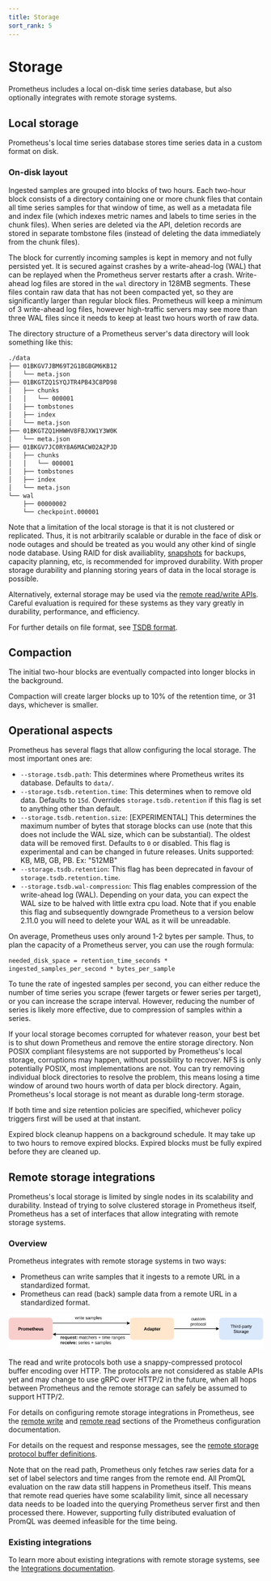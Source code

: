 ```yaml
---
title: Storage
sort_rank: 5
---
```


# Storage

Prometheus includes a local on-disk time series database, but also optionally integrates with remote storage systems.

## Local storage

Prometheus's local time series database stores time series data in a custom format on disk.

### On-disk layout

Ingested samples are grouped into blocks of two hours. Each two-hour block consists of a directory containing one or more chunk files that contain all time series samples for that window of time, as well as a metadata file and index file (which indexes metric names and labels to time series in the chunk files). When series are deleted via the API, deletion records are stored in separate tombstone files (instead of deleting the data immediately from the chunk files).

The block for currently incoming samples is kept in memory and not fully persisted yet. It is secured against crashes by a write-ahead-log (WAL) that can be replayed when the Prometheus server restarts after a crash. Write-ahead log files are stored in the `wal` directory in 128MB segments. These files contain raw data that has not been compacted yet, so they are significantly larger than regular block files. Prometheus will keep a minimum of 3 write-ahead log files, however high-traffic servers may see more than three WAL files since it needs to keep at least two hours worth of raw data.

The directory structure of a Prometheus server's data directory will look something like this:

```
./data
├── 01BKGV7JBM69T2G1BGBGM6KB12
│   └── meta.json
├── 01BKGTZQ1SYQJTR4PB43C8PD98
│   ├── chunks
│   │   └── 000001
│   ├── tombstones
│   ├── index
│   └── meta.json
├── 01BKGTZQ1HHWHV8FBJXW1Y3W0K
│   └── meta.json
├── 01BKGV7JC0RY8A6MACW02A2PJD
│   ├── chunks
│   │   └── 000001
│   ├── tombstones
│   ├── index
│   └── meta.json
└── wal
    ├── 00000002
    └── checkpoint.000001
```


Note that a limitation of the local storage is that it is not clustered or replicated. Thus, it is not arbitrarily scalable or durable in the face of disk or node outages and should be treated as you would any other kind of single node database. Using RAID for disk availiablity, [snapshots](https://prometheus.io/docs/prometheus/latest/querying/api/#snapshot) for backups, capacity planning, etc, is recommended for improved durability. With proper storage durability and planning storing years of data in the local storage is possible.

Alternatively, external storage may be used via the [remote read/write APIs](https://prometheus.io/docs/operating/integrations/#remote-endpoints-and-storage). Careful evaluation is required for these systems as they vary greatly in durability, performance, and efficiency.

For further details on file format, see [TSDB format](https://github.com/prometheus/prometheus/blob/master/tsdb/docs/format/README.md).

## Compaction

The initial two-hour blocks are eventually compacted into longer blocks in the background.

Compaction will create larger blocks up to 10% of the retention time, or 31 days, whichever is smaller.

## Operational aspects

Prometheus has several flags that allow configuring the local storage. The most important ones are:

* `--storage.tsdb.path`: This determines where Prometheus writes its database. Defaults to `data/`.
* `--storage.tsdb.retention.time`: This determines when to remove old data. Defaults to `15d`. Overrides `storage.tsdb.retention` if this flag is set to anything other than default.
* `--storage.tsdb.retention.size`: [EXPERIMENTAL] This determines the maximum number of bytes that storage blocks can use (note that this does not include the WAL size, which can be substantial). The oldest data will be removed first. Defaults to `0` or disabled. This flag is experimental and can be changed in future releases. Units supported: KB, MB, GB, PB. Ex: "512MB"
* `--storage.tsdb.retention`: This flag has been deprecated in favour of `storage.tsdb.retention.time`.
* `--storage.tsdb.wal-compression`: This flag enables compression of the write-ahead log (WAL). Depending on your data, you can expect the WAL size to be halved with little extra cpu load. Note that if you enable this flag and subsequently downgrade Prometheus to a version below 2.11.0 you will need to delete your WAL as it will be unreadable.

On average, Prometheus uses only around 1-2 bytes per sample. Thus, to plan the capacity of a Prometheus server, you can use the rough formula:

```
needed_disk_space = retention_time_seconds * ingested_samples_per_second * bytes_per_sample
```

To tune the rate of ingested samples per second, you can either reduce the number of time series you scrape (fewer targets or fewer series per target), or you can increase the scrape interval. However, reducing the number of series is likely more effective, due to compression of samples within a series.

If your local storage becomes corrupted for whatever reason, your best bet is to shut down Prometheus and remove the entire storage directory. Non POSIX compliant filesystems are not supported by Prometheus's local storage, corruptions may happen, without possibility to recover. NFS is only potentially POSIX, most implementations are not. You can try removing individual block directories to resolve the problem, this means losing a time window of around two hours worth of data per block directory. Again, Prometheus's local storage is not meant as durable long-term storage.

If both time and size retention policies are specified, whichever policy triggers first will be used at that instant.

Expired block cleanup happens on a background schedule. It may take up to two hours to remove expired blocks. Expired blocks must be fully expired before they are cleaned up.

## Remote storage integrations

Prometheus's local storage is limited by single nodes in its scalability and durability. Instead of trying to solve clustered storage in Prometheus itself, Prometheus has a set of interfaces that allow integrating with remote storage systems.

### Overview

Prometheus integrates with remote storage systems in two ways:

* Prometheus can write samples that it ingests to a remote URL in a standardized format.
* Prometheus can read (back) sample data from a remote URL in a standardized format.

![Remote read and write architecture](images/remote_integrations.png)

The read and write protocols both use a snappy-compressed protocol buffer encoding over HTTP. The protocols are not considered as stable APIs yet and may change to use gRPC over HTTP/2 in the future, when all hops between Prometheus and the remote storage can safely be assumed to support HTTP/2.

For details on configuring remote storage integrations in Prometheus, see the [remote write](configuration/configuration.md#remote_write) and [remote read](configuration/configuration.md#remote_read) sections of the Prometheus configuration documentation.

For details on the request and response messages, see the [remote storage protocol buffer definitions](https://github.com/prometheus/prometheus/blob/master/prompb/remote.proto).

Note that on the read path, Prometheus only fetches raw series data for a set of label selectors and time ranges from the remote end. All PromQL evaluation on the raw data still happens in Prometheus itself. This means that remote read queries have some scalability limit, since all necessary data needs to be loaded into the querying Prometheus server first and then processed there. However, supporting fully distributed evaluation of PromQL was deemed infeasible for the time being.

### Existing integrations

To learn more about existing integrations with remote storage systems, see the [Integrations documentation](https://prometheus.io/docs/operating/integrations/#remote-endpoints-and-storage).
